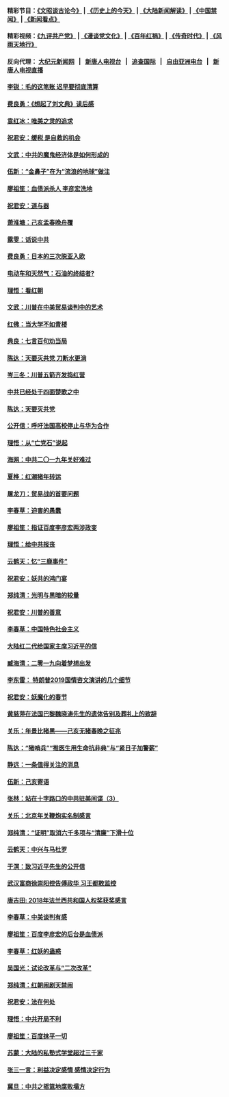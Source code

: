 #### 精彩节目：[《文昭谈古论今》](http://155.138.201.177/wenzhao) | [《历史上的今天》](http://155.138.201.177/today-in-history) | [《大陆新闻解读》](http://155.138.201.177/ntdtv-comedy) | [《中国禁闻》](http://155.138.201.177/ntdtv-news) | [《新闻看点》](http://155.138.201.177/news-insight) 

 #### 精彩视频：[《九评共产党》](http://155.138.201.177:10000/videos/jiuping) | [《漫谈党文化》](http://155.138.201.177:10000/videos/mtdwh) | [《百年红祸》](http://155.138.201.177:10000/videos/bnhh) | [《传奇时代》](http://155.138.201.177:10000/videos/legend) | [《风雨天地行》](http://155.138.201.177:10000/videos/fytdx) 

 #### 反向代理： [大纪元新闻网](http://155.138.201.177:10080/) &nbsp;&nbsp;|&nbsp;&nbsp; [新唐人电视台](http://155.138.201.177:8000/) &nbsp;&nbsp;|&nbsp;&nbsp; [追查国际](http://155.138.201.177:10010/) &nbsp;&nbsp;|&nbsp;&nbsp; [自由亚洲电台](http://155.138.201.177:9800/) &nbsp;&nbsp;|&nbsp;&nbsp; [新唐人电视直播](http://155.138.201.177/) 

#### [李锐：毛的这笔账 迟早要彻底清算](../pages/nsc993/n11054514.md?t=02200337) 

#### [费良勇：《想起了刘文典》读后感](../pages/nsc993/n11054408.md?t=02200337) 

#### [袁红冰：唯美之灵的追求](../pages/nsc993/n11052800.md?t=02200337) 

#### [祝君安：缓税 是自救的机会](../pages/nsc993/n11052714.md?t=02200337) 

#### [文武：中共的魔鬼经济体是如何形成的](../pages/nsc993/n11051908.md?t=02200337) 

#### [伍新：“金鼻子”在为“流浪的地球”做注](../pages/nsc993/n11051603.md?t=02200337) 

#### [廖祖笙：血债派杀人 李彦宏洗地](../pages/nsc993/n11051397.md?t=02200337) 

#### [祝君安：道与器](../pages/nsc993/n11050653.md?t=02200337) 

#### [萧淮塘：己亥孟春晚舟覆](../pages/nsc993/n11050615.md?t=02200337) 

#### [露雯：话说中共](../pages/nsc993/n11050549.md?t=02200337) 

#### [费良勇：日本的三次脱亚入欧](../pages/nsc993/n11050067.md?t=02200337) 

#### [电动车和天然气：石油的终结者?](../pages/nsc993/n11047401.md?t=02200337) 

#### [理悟：看红朝](../pages/nsc993/n11047368.md?t=02200337) 

#### [文武：川普在中美贸易谈判中的艺术](../pages/nsc993/n11047216.md?t=02200337) 

#### [红佛：当大学不如青楼](../pages/nsc993/n11046910.md?t=02200337) 

#### [典良：七言百句劝当局](../pages/nsc993/n11046467.md?t=02200337) 

#### [陈达：天要灭共党 刀断水更淌](../pages/nsc993/n11045758.md?t=02200337) 

#### [岑三冬：川普五箭齐发捣红营](../pages/nsc993/n11045729.md?t=02200337) 

#### [中共已经处于四面楚歌之中](../pages/nsc993/n11044959.md?t=02200337) 

#### [陈达：天要灭共党](../pages/nsc993/n11043924.md?t=02200337) 

#### [公开信：呼吁法国高校停止与华为合作](../pages/nsc993/n11042967.md?t=02200337) 

#### [理悟：从“亡党石”说起](../pages/nsc993/n11042524.md?t=02200337) 

#### [海网：中共二〇一九年关好难过](../pages/nsc993/n11041415.md?t=02200337) 

#### [夏桦：红潮猪年转运](../pages/nsc993/n11041337.md?t=02200337) 

#### [屠龙刀：贸易战的首要问题](../pages/nsc993/n11040283.md?t=02200337) 

#### [李春草：迫害的愚蠢](../pages/nsc993/n11036601.md?t=02200337) 

#### [廖祖笙：指证百度李彦宏两涉政变](../pages/nsc993/n11036579.md?t=02200337) 

#### [理悟：给中共报丧](../pages/nsc993/n11036501.md?t=02200337) 

#### [云鹤天：忆“三鹿事件”](../pages/nsc993/n11036466.md?t=02200337) 

#### [祝君安：妖共的鸿门宴](../pages/nsc993/n11035387.md?t=02200337) 

#### [郑纯清：光明与黑暗的较量](../pages/nsc993/n11035337.md?t=02200337) 

#### [祝君安：川普的善意](../pages/nsc993/n11032077.md?t=02200337) 

#### [李春草：中国特色社会主义](../pages/nsc993/n11032132.md?t=02200337) 

#### [大陆红二代给国家主席习近平的信](../pages/nsc993/n11031995.md?t=02200337) 

#### [臧海清：二零一九向着梦想出发](../pages/nsc993/n11031959.md?t=02200337) 

#### [李东雷： 特朗普2019国情咨文演讲的几个细节](../pages/nsc993/n11031943.md?t=02200337) 

#### [祝君安：妖魔化的春节](../pages/nsc993/n11031747.md?t=02200337) 

#### [黄慈萍在法国巴黎魏晓涛先生的遗体告别及葬礼上的致辞](../pages/nsc993/n11031419.md?t=02200337) 

#### [关乐：年景比猪黑——己亥无猪春晚之征兆](../pages/nsc993/n11031494.md?t=02200337) 

#### [陈达：“猪哨兵”“推医生用生命抗非典”与“紧日子加警薪”](../pages/nsc993/n11027746.md?t=02200337) 

#### [静远：一条值得关注的消息](../pages/nsc993/n11024470.md?t=02200337) 

#### [伍新：己亥寄语](../pages/nsc993/n11024543.md?t=02200337) 

#### [张林：站在十字路口的中共驻美间谍（3）](../pages/nsc993/n11023043.md?t=02200337) 

#### [关乐：北京年关鞭炮实名制感言](../pages/nsc993/n11022630.md?t=02200337) 

#### [郑纯清：“证明”取消六千多项与“清廉”下滑十位](../pages/nsc993/n11022638.md?t=02200337) 

#### [云鹤天：中兴与马杜罗](../pages/nsc993/n11022620.md?t=02200337) 

#### [于溟：致习近平先生的公开信](../pages/nsc993/n11022593.md?t=02200337) 

#### [武汉富商徐崇阳控告傅政华 习王都敢监控](../pages/nsc993/n11022212.md?t=02200337) 

#### [唐吉田: 2018年法兰西共和国人权奖获奖感言](../pages/nsc993/n11021537.md?t=02200337) 

#### [李春草：中美谈判有感](../pages/nsc993/n11019776.md?t=02200337) 

#### [廖祖笙：百度李彦宏的后台是血债派](../pages/nsc993/n11019767.md?t=02200337) 

#### [李春草：红妖的蛊惑](../pages/nsc993/n11017095.md?t=02200337) 

#### [吴国光：试论改革与“二次改革”](../pages/nsc993/n11017055.md?t=02200337) 

#### [郑纯清：红朝闹剧天禁闹](../pages/nsc993/n11017030.md?t=02200337) 

#### [祝君安：法在何处](../pages/nsc993/n11017021.md?t=02200337) 

#### [理悟：中共开局不利](../pages/nsc993/n11016938.md?t=02200337) 

#### [廖祖笙：百度抹平一切](../pages/nsc993/n11014925.md?t=02200337) 

#### [苏蒙：大陆的私塾式学堂超过三千家](../pages/nsc993/n11014334.md?t=02200337) 

#### [张三一言：利益决定感情 感情决定行为](../pages/nsc993/n11012463.md?t=02200337) 

#### [冀旦：中共之摇篮地腐败塌方](../pages/nsc993/n11009533.md?t=02200337) 


